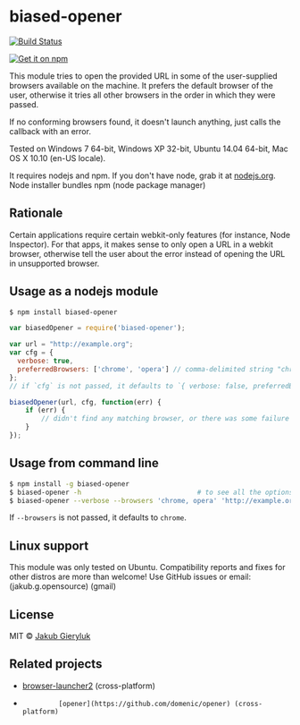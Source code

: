 # biased-opener
 [![Build Status](https://secure.travis-ci.org/jakub-g/biased-opener.png?branch=master)](http://travis-ci.org/jakub-g/biased-opener)

 [![Get it on npm](https://nodei.co/npm/biased-opener.png?compact=true)](https://www.npmjs.org/package/biased-opener)


This module tries to open the provided URL in some of the user-supplied browsers available on the machine.
It prefers the default browser of the user, otherwise it tries all other browsers in the order in which they were passed.

If no conforming browsers found, it doesn't launch anything, just calls the callback with an error.

Tested on Windows 7 64-bit, Windows XP 32-bit, Ubuntu 14.04 64-bit, Mac OS X 10.10 (en-US locale).

It requires nodejs and npm. If you don't have node, grab it at [nodejs.org](https://nodejs.org).
Node installer bundles npm (node package manager)

## Rationale

Certain applications require certain webkit-only features (for instance, Node Inspector).
For that apps, it makes sense to only open a URL in a webkit browser, otherwise tell the user
about the error instead of opening the URL in unsupported browser.


## Usage as a nodejs module

```sh
$ npm install biased-opener
```

```js
var biasedOpener = require('biased-opener');

var url = "http://example.org";
var cfg = {
  verbose: true,
  preferredBrowsers: ['chrome', 'opera'] // comma-delimited string "chrome, opera" is also accepted
};
// if `cfg` is not passed, it defaults to `{ verbose: false, preferredBrowsers: ['chrome'] }`

biasedOpener(url, cfg, function(err) {
    if (err) {
        // didn't find any matching browser, or there was some failure while launching it
    }
});
```


## Usage from command line

```sh
$ npm install -g biased-opener
$ biased-opener -h                             # to see all the options
$ biased-opener --verbose --browsers 'chrome, opera' 'http://example.org'
```

If `--browsers` is not passed, it defaults to `chrome`.

## Linux support

This module was only tested on Ubuntu. Compatibility reports and fixes for other distros are more than welcome!
Use GitHub issues or email: (jakub.g.opensource) (gmail)


## License

MIT © [Jakub Gieryluk](http://jakub-g.github.io)


## Related projects

*   [browser-launcher2](https://github.com/benderjs/browser-launcher2) (cross-platform)
*              [opener](https://github.com/domenic/opener) (cross-platform)
